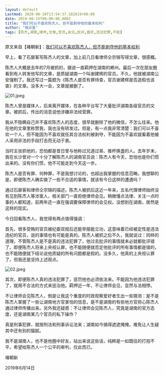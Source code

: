 ```yaml
---
layout: default
Lastmod: 2020-06-26T13:54:37.182819+00:00
date: 2019-06-15T00:00:00.000Z
title: "我们可以不喜欢陈杰人，但不能剥夺他的基本权利"
author: "端点星"
tags: [陈杰,湖南,律师,文章,官员,会见,批评,喜欢,违法犯罪,不能]
---
```


原文来自【褚朝新】：[我们可以不喜欢陈杰人，但不能剥夺他的基本权利](http://206.189.252.32:8081/gh_7bd15fdf0e5a_2019-06-14_2650840116_2IJFzGN3tm.y.tar.gz.html)

早上，看了石扉客写陈杰人的文章，加上前几日看律师仝宗锦写得文章，很感概。

陈杰人大概是去年的7月被抓的，据说一直羁押在湖南的郴州。最后一次在朋友圈看到有人转发他写的文章，是质疑湖南一个叫谢建辉的官员。不久，他就被湖南公安强制了。我还写过一篇题为《陈杰人是否有罪待查，官员谢建辉是否造假也该查》的文章。没多大一会，文章就被删了。

![01.jpeg](https://images.weserv.nl/?url=https%3A//i.loli.net/2019/06/15/5d04c8d02d1cd88499.jpeg)

陈杰人曾是媒体人，后来离开媒体，在各种平台写了大量批评湖南各级官员的文章。被抓后，传出的消息说他涉嫌非法经营罪。

我从不隐瞒自己并不喜欢陈杰人的态度，很早就删除了他的微信，不怎么往来。他在他的文章里称赞我，我也没有转发过。但是，有一点我非常清楚：我们可以不喜欢一个人，但不能因为不喜欢就任其合法权利被剥夺，不能因为不喜欢就看着他被人采用非法的手段打击而无动于衷。

当时主张抓他的，恐怕都是昔日曾与他称过兄道过弟、推杯换盏的人。去年岁末，我在长沙曾对一个十分了解陈杰人的湖南官员说：陈杰人有今天，恐怕也是你们惯出来的。没有你们惯，他不可能走到今天这一步。

陈杰人是否有罪、何种罪，不是我想讨论的，也超出我掌握的信息范畴。我想聊的是，即便陈杰人确实做了一些不合适的事情，就该有今日这样的遭遇吗？

通过石扉客和律师仝宗锦的描述，陈杰人被抓后这近一年来，五名代理律师始终没有见到陈杰人等涉案人，相关部门一直拒绝律师会见。稍微懂点法律、关注一点时事的人都知道，前两年还一直在强调要保障律师的会见权。没想到在湖南，居然是这样的现实。

今日回看陈杰人，我觉得有两点值得强调：

首先，很多受贿的官员被纪委双规后还能举报能立功，这意味着已经被定性是违法违纪的官员，说的事情也有可能是真的。陈杰人被抓之后不久，我就说过：同样的道理，不管陈杰人是不是真的违法犯罪了，他过去批评的事情就未必就都批评错了。即便陈杰人将来上央视认罪，也不能随便就否定他批评的所有事情都是错的，也不能随便就下结论说他质疑的所有问题都是假的。没多久，他真的上央视认罪了，但我还是坚持上述观点。

![02.jpeg](https://images.weserv.nl/?url=https%3A//i.loli.net/2019/06/15/5d04c8d0e797b59318.jpeg)

其次，即便陈杰人真的违法犯罪了，惩罚他也必须依法来。不能因为他违法犯罪了，就用不合法的方式来惩治他。羁押近一年，不让律师会见，显然与法相悖。

不让律师会见陈杰人，倒是让我这个重度的时政观察爱好者生出一些猜测：是不是陈杰人掌握了一些让湖南地方官害怕的信息，是不是湖南的有些地方官担心陈杰人通过律师传播出来。另外我还疑惑：不让律师会见陈杰人，究竟是湖南的官方态度，还是湖南某几个官员的私下操作？

真是刑事犯罪，就按刑法和刑事诉讼法来；湖南如今搞得遮遮掩掩，难免让人生疑其中还有别的猫腻。

我不是湖南人，也不是他圈中好友，站出来说这些话，纯粹是一如既往的打抱不平，希望给陈杰人一个公平的审判，仅此而已。

褚朝新

2019年6月14日

